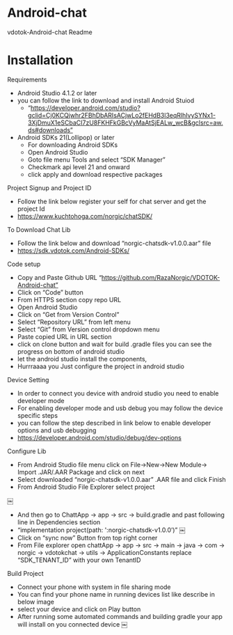 # Android-chat
vdotok-Android-chat
Readme

Installation
======================

Requirements
* Android Studio 4.1.2 or later
* you can follow the link to download and install Android Stuiod
    * “https://developer.android.com/studio?gclid=Cj0KCQjwhr2FBhDbARIsACjwLo2fEHdB3l3eqRlhIvySYNx1-3XjDmuX1eSCbaCI7zU8FKHFkGBcVyMaAtSjEALw_wcB&gclsrc=aw.ds#downloads”
* Android SDKs 21(Lollipop) or later
    * For downloading Android SDKs
    * Open Android Studio
    * Goto file menu Tools and select “SDK Manager”
    * Checkmark api level 21 and onward 
    * click apply and download respective packages

Project Signup and Project ID
* Follow the link below register your self for chat server and get the project Id
* https://www.kuchtohoga.com/norgic/chatSDK/

To Download Chat Lib
* Follow the link below and download “norgic-chatsdk-v1.0.0.aar” file
* https://sdk.vdotok.com/Android-SDKs/

Code setup
* Copy and Paste Github URL “https://github.com/RazaNorgic/VDOTOK-Android-chat”
* Click on “Code” button
* From HTTPS section copy repo URL
* Open Android Studio
* Click on “Get from Version Control”
* Select “Repository URL” from left menu
* Select “Git” from Version control dropdown menu
* Paste copied URL in URL section
* click on clone button and wait for build .gradle files you can see the progress on bottom of android studio
* let the android studio install the components, 
* Hurrraaaa you Just configure the project in android studio

Device Setting
* In order to connect you device with android studio you need to enable developer mode
* For enabling developer mode and usb debug you may follow the device specific steps
* you can follow the step described in link below to enable developer options and usb debugging
* https://developer.android.com/studio/debug/dev-options

Configure Lib
* From Android Studio file menu click on File->New->New Module-> Import .JAR/.AAR Package and click on next
* Select downloaded “norgic-chatsdk-v1.0.0.aar” .AAR file and click Finish
* From Android Studio File Explorer  select project

￼
* And then go to ChattApp -> app -> src -> build.gradle and past following line in Dependencies  section
* “implementation project(path: ':norgic-chatsdk-v1.0.0’)”
￼
* Click on “sync now” Button from top right corner
* From File explorer open chattApp -> app -> src -> main -> java -> com -> norgic -> vdotokchat -> utils -> ApplicationConstants replace “SDK_TENANT_ID” with your own TenantID 

Build Project 
* Connect your phone with system in file sharing mode
* You can find your phone name in running devices list like describe in below image
* select your device and click on Play button
* After running some automated commands and building gradle your app will install on you connected device
￼
